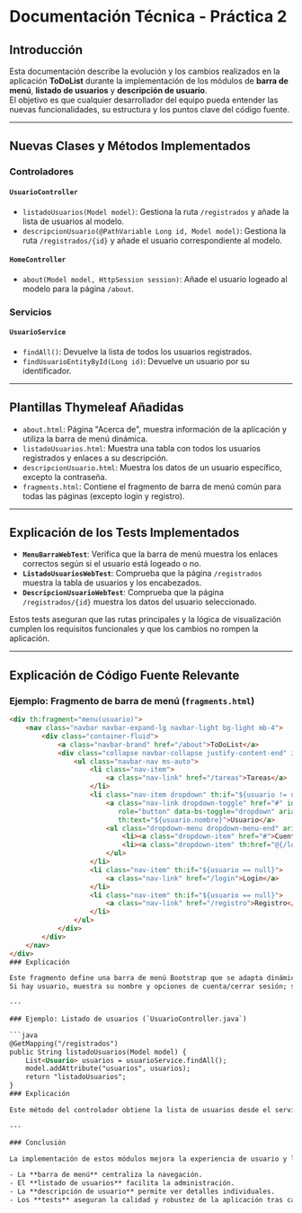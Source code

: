 # Documentación Técnica - Práctica 2

## Introducción

Esta documentación describe la evolución y los cambios realizados en la aplicación **ToDoList** durante la implementación de los módulos de **barra de menú**, **listado de usuarios** y **descripción de usuario**.  
El objetivo es que cualquier desarrollador del equipo pueda entender las nuevas funcionalidades, su estructura y los puntos clave del código fuente.

---

## Nuevas Clases y Métodos Implementados

### Controladores

#### `UsuarioController`
- `listadoUsuarios(Model model)`: Gestiona la ruta `/registrados` y añade la lista de usuarios al modelo.
- `descripcionUsuario(@PathVariable Long id, Model model)`: Gestiona la ruta `/registrados/{id}` y añade el usuario correspondiente al modelo.

#### `HomeController`
- `about(Model model, HttpSession session)`: Añade el usuario logeado al modelo para la página `/about`.

### Servicios

#### `UsuarioService`
- `findAll()`: Devuelve la lista de todos los usuarios registrados.
- `findUsuarioEntityById(Long id)`: Devuelve un usuario por su identificador.

---

## Plantillas Thymeleaf Añadidas

- `about.html`: Página "Acerca de", muestra información de la aplicación y utiliza la barra de menú dinámica.
- `listadoUsuarios.html`: Muestra una tabla con todos los usuarios registrados y enlaces a su descripción.
- `descripcionUsuario.html`: Muestra los datos de un usuario específico, excepto la contraseña.
- `fragments.html`: Contiene el fragmento de barra de menú común para todas las páginas (excepto login y registro).

---

## Explicación de los Tests Implementados

- **`MenuBarraWebTest`**: Verifica que la barra de menú muestra los enlaces correctos según si el usuario está logeado o no.
- **`ListadoUsuariosWebTest`**: Comprueba que la página `/registrados` muestra la tabla de usuarios y los encabezados.
- **`DescripcionUsuarioWebTest`**: Comprueba que la página `/registrados/{id}` muestra los datos del usuario seleccionado.

Estos tests aseguran que las rutas principales y la lógica de visualización cumplen los requisitos funcionales y que los cambios no rompen la aplicación.

---

## Explicación de Código Fuente Relevante

### Ejemplo: Fragmento de barra de menú (`fragments.html`)

```html
<div th:fragment="menu(usuario)">
    <nav class="navbar navbar-expand-lg navbar-light bg-light mb-4">
        <div class="container-fluid">
            <a class="navbar-brand" href="/about">ToDoList</a>
            <div class="collapse navbar-collapse justify-content-end" id="navbarNav">
                <ul class="navbar-nav ms-auto">
                    <li class="nav-item">
                        <a class="nav-link" href="/tareas">Tareas</a>
                    </li>
                    <li class="nav-item dropdown" th:if="${usuario != null}">
                        <a class="nav-link dropdown-toggle" href="#" id="navbarDropdown"
                           role="button" data-bs-toggle="dropdown" aria-expanded="false"
                           th:text="${usuario.nombre}">Usuario</a>
                        <ul class="dropdown-menu dropdown-menu-end" aria-labelledby="navbarDropdown">
                            <li><a class="dropdown-item" href="#">Cuenta</a></li>
                            <li><a class="dropdown-item" th:href="@{/logout}">Cerrar sesión [[${usuario.nombre}]]</a></li>
                        </ul>
                    </li>
                    <li class="nav-item" th:if="${usuario == null}">
                        <a class="nav-link" href="/login">Login</a>
                    </li>
                    <li class="nav-item" th:if="${usuario == null}">
                        <a class="nav-link" href="/registro">Registro</a>
                    </li>
                </ul>
            </div>
        </div>
    </nav>
</div>
### Explicación

Este fragmento define una barra de menú Bootstrap que se adapta dinámicamente según si el usuario está logeado.  
Si hay usuario, muestra su nombre y opciones de cuenta/cerrar sesión; si no, muestra enlaces a login y registro.

---

### Ejemplo: Listado de usuarios (`UsuarioController.java`)

```java
@GetMapping("/registrados")
public String listadoUsuarios(Model model) {
    List<Usuario> usuarios = usuarioService.findAll();
    model.addAttribute("usuarios", usuarios);
    return "listadoUsuarios";
}
### Explicación

Este método del controlador obtiene la lista de usuarios desde el servicio y la pasa a la vista para su renderizado en una tabla.

---

### Conclusión

La implementación de estos módulos mejora la experiencia de usuario y la mantenibilidad del código:

- La **barra de menú** centraliza la navegación.
- El **listado de usuarios** facilita la administración.
- La **descripción de usuario** permite ver detalles individuales.
- Los **tests** aseguran la calidad y robustez de la aplicación tras cada cambio.
